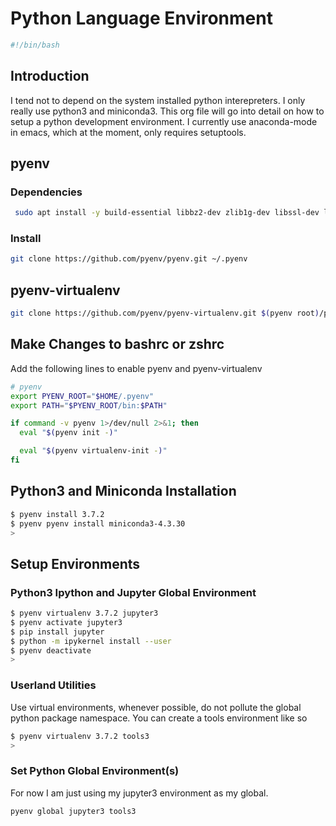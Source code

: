 # Python Language Environment

```bash
#!/bin/bash
```

##  Introduction

I tend not to depend on the system installed python interepreters. I only really use python3 and miniconda3. This org file will go into detail on how to setup a python development environment. I currently use anaconda-mode in emacs, which at the moment, only requires setuptools.

## pyenv

### Dependencies

```bash
 sudo apt install -y build-essential libbz2-dev zlib1g-dev libssl-dev libreadline-dev libsqlite3-dev tk-dev libffi-dev
```

### Install

```bash
git clone https://github.com/pyenv/pyenv.git ~/.pyenv
```

## pyenv-virtualenv

```bash
git clone https://github.com/pyenv/pyenv-virtualenv.git $(pyenv root)/plugins/pyenv-virtualenv
```

## Make Changes to bashrc or zshrc
Add the following lines to enable pyenv and pyenv-virtualenv

```sh
# pyenv
export PYENV_ROOT="$HOME/.pyenv"
export PATH="$PYENV_ROOT/bin:$PATH"

if command -v pyenv 1>/dev/null 2>&1; then
  eval "$(pyenv init -)"

  eval "$(pyenv virtualenv-init -)"
fi
```

## Python3 and Miniconda Installation

```sh
$ pyenv install 3.7.2
$ pyenv pyenv install miniconda3-4.3.30
>
```

## Setup Environments

### Python3 Ipython and Jupyter Global Environment

```sh
$ pyenv virtualenv 3.7.2 jupyter3
$ pyenv activate jupyter3
$ pip install jupyter
$ python -m ipykernel install --user
$ pyenv deactivate
>
```

### Userland Utilities

Use virtual environments, whenever possible, do not pollute the global python package namespace. You can create a tools environment like so

```sh
$ pyenv virtualenv 3.7.2 tools3
>
```

### Set Python Global Environment(s)

For now I am just using my jupyter3 environment as my global.

```sh
pyenv global jupyter3 tools3
```
